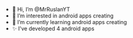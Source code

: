 - 👋 Hi, I’m @MrRuslanYT
- 👀 I’m interested in android apps creating
- 🌱 I’m currently learning android apps creating
- ✨ I've developed 4 android apps 
<!---
MrRuslanYT/MrRuslanYT is a ✨ special ✨ repository because its `README.md` (this file) appears on your GitHub profile.
You can click the Preview link to take a look at your changes.
--->
